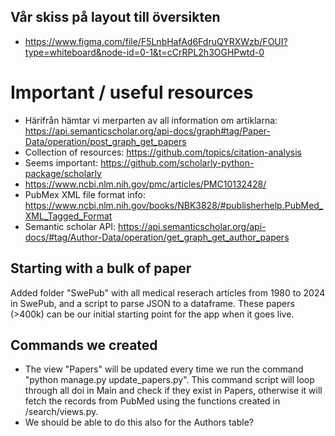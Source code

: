 ## Vår skiss på layout till översikten
- https://www.figma.com/file/F5LnbHafAd6FdruQYRXWzb/FOUI?type=whiteboard&node-id=0-1&t=cCrRPL2h3OGHPwtd-0

# Important / useful resources
- Härifrån hämtar vi merparten av all information om artiklarna: https://api.semanticscholar.org/api-docs/graph#tag/Paper-Data/operation/post_graph_get_papers
- Collection of resources: https://github.com/topics/citation-analysis
- Seems important: https://github.com/scholarly-python-package/scholarly
- https://www.ncbi.nlm.nih.gov/pmc/articles/PMC10132428/
- PubMex XML file format info: https://www.ncbi.nlm.nih.gov/books/NBK3828/#publisherhelp.PubMed_XML_Tagged_Format   
- Semantic scholar API: https://api.semanticscholar.org/api-docs/#tag/Author-Data/operation/get_graph_get_author_papers  

## Starting with a bulk of paper
Added folder "SwePub" with all medical reserach articles from 1980 to 2024 in SwePub, and a script to parse JSON to a dataframe. These papers (>400k) can be our initial starting point for the app when it goes live.

## Commands we created
- The view "Papers" will be updated every time we run the command "python manage.py update_papers.py". This command script will loop through all doi in Main and check if they exist in Papers, otherwise it will fetch the records from PubMed using the functions created in /search/views.py.
- We should be able to do this also for the Authors table?


